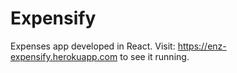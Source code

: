 # Expensify

Expenses app developed in React.
Visit: https://enz-expensify.herokuapp.com to see it running.
